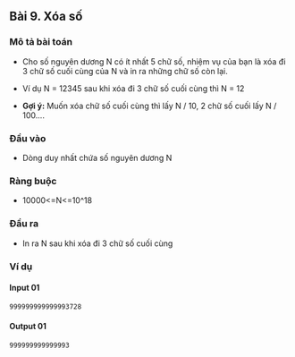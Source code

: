 ## Bài 9. Xóa số

### Mô tả bài toán
- Cho số nguyên dương N có ít nhất 5 chữ số, nhiệm vụ của bạn là xóa đi 3 chữ số cuối cùng của N và in ra những chữ số còn lại. 
- Ví dụ N = 12345 sau khi xóa đi 3 chữ số cuối cùng thì N = 12

- **Gợi ý:** Muốn xóa chữ số cuối cùng thì lấy N / 10, 2 chữ số cuối lấy N / 100....

### Đầu vào
- Dòng duy nhất chứa số nguyên dương N

### Ràng buộc
- 10000<=N<=10^18

### Đầu ra
- In ra N sau khi xóa đi 3 chữ số cuối cùng

### Ví dụ
#### Input 01
    999999999999993728

#### Output 01
    999999999999993